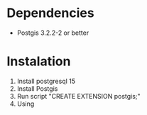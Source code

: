 # Dependencies
* Postgis 3.2.2-2 or better

# Instalation
1. Install postgresql 15
2. Install Postgis
3. Run script "CREATE EXTENSION postgis;"
4. Using